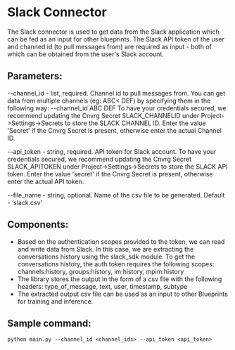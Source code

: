 # Slack Connector

The Slack connector is used to get data from the Slack application which can be fed as an input for other blueprints.
The Slack API token of the user and channed id (to pull messages from) are required as input - both of which can be obtained from the user's Slack account.
 
## Parameters:
--channel_id - list, required. Channel id to pull messages from. You can get data from multiple channels (eg: ABC< DEF) by specifying them in the following way: --channel_id ABC DEF
To have your credentials secured, we recommend updating the Cnvrg Secret SLACK_CHANNELID under Project->Settings->Secrets to store the SLACK CHANNEL ID. Enter the value 'Secret' if the Cnvrg Secret is present, otherwise enter the actual Channel ID.

--api_token - string, required. API token for Slack account.  To have your credentials secured, we recommend updating the Cnvrg Secret SLACK_APITOKEN under Project->Settings->Secrets to store the SLACK API token. Enter the value 'secret' if the Cnvrg Secret is present, otherwise enter the actual API token.

--file_name - string, optional. Name of the csv file to be generated. Default - ‘slack.csv’


## Components:
- Based on the authentication scopes provided to the token, we can read and write data from Slack. In this case, we are extracting the conversations history using the slack_sdk module. To get the conversations history, the auth token requires the following scopes: channels:history, groups:history, im:history, mpim:history
- The library stores the output in the form of a csv file with the following headers: type_of_message, text, user, timestamp, subtype
- The extracted output csv file can be used as an input to other Blueprints for training and inference.


## Sample command: 
```
python main.py --channel_id <channel_ids> --api_token <api_token> 
```



